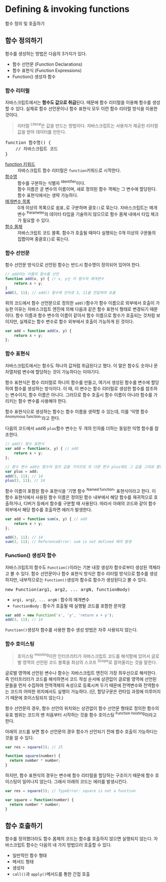 # Defining & invoking functions

<p class="sub-title">함수 정의 및 호출하기</p>

## 함수 정의하기

함수를 생성하는 방법은 다음의 3가지가 있다.

* 함수 선언문 (Function Declarations)
* 함수 표현식 (Function Expressions)
* Function() 생성자 함수

### 함수 리터럴

자바스크립트에서는 **함수도 값으로 취급**된다. 때문에 함수 리터럴을 이용해 함수를 생성할 수 있다. 실제로 함수 선언문이나 함수 표현식 모두 이런 함수 리터럴 방식을 이용한 것이다.

> 리터럴 <sup>Literal</sup>은 값을 만드는 방법이다. 자바스크립트는 사용자가 제공한 리터럴 값을 받아 데이터를 만든다.

<pre class="syntax">
function 함수명() {
    // 자바스크립트 코드
}
</pre>

<dl>
    <dt><u>function 키워드</u></dt>
    <dd>자바스크립트 함수 리터럴은 <code>function</code>키워드로 시작한다.</dd>
    <dt><u>함수명</u></dt>
    <dd>함수를 구분하는 식별자 <sup>Identifier</sup>이다.<br>함수 이름은 곧 변수의 이름이며, 새로 정의된 함수 객체는 그 변수에 할당된다. 함수 표현식에서는 생략 가능하다.</dd>
    <dt><u>매개변수 목록</u></dt>
    <dd>0개 이상의 목록으로 쉼표<code>,</code>로 구분하며 괄호<code>()</code>로 묶는다.  자바스크립트는 매개변수 <sup>Parameter</sup>의 데이터 타입을 기술하지 않으므로 함수 몸체 내에서 타입 체크가 필요할 수 있다.</dd>
    <dt><u>함수 몸체</u></dt>
    <dd>자바스크립트 코드 블록. 함수가 호출될 때마다 실행되는 0개 이상의 구문들의 집합이며 중괄호<code>{}</code>로 묶는다.</dd>
</dl>

### 함수 선언문

함수 선언문 방식으로 선언된 함수는 반드시 함수명이 정의되어 있어야 한다.
<!-- 함수 선언문 <sup>Function Statement</sup>은 말 그대로 함수의 정의를 나타내는 '문'이다.  일반적인 프로그래밍 언어에서의 함수 선언과 비슷한 형식이다. Statement의 개념을 알고 있다면 이 함수 선언문의 코드 블록 자체는 실행 가능 코드가 아니라서 어떠한 결과도 `return` 되지 않는다는 것을 예상할 수 있다. (이러한 이유로 함수 선언문을 Class와 동일한 개념으로 이해해도 무방하다.) -->

```js
// add라는 이름의 함수를 선언
function add(x, y) { // x, y는 이 함수의 매개변수
    return x + y;
}
add(3, 11); // add() 함수에 인자로 3, 11을 전달하여 호출
```

위의 코드에서 함수 선언문으로 정의한 `add()`함수가 함수 이름으로 외부에서 호출이 가능한 이유는 자바스크립트 엔진에 의해 다음과 같은 함수 표현식 형태로 변경되기 때문이다. 함수 이름과 함수 변수의 이름이 같아서 함수 이름으로 함수가 호출되는 것처럼 보이지만, 실제로는 함수 변수로 함수 외부에서 호출이 가능하게 된 것이다.

```js
var add = function add(x, y) {
    return x + y;
};
```

### 함수 표현식

자바스크립트에서는 함수도 하나의 값처럼 취급된다고 했다. 이 말은 함수도 숫자나 문자열처럼 변수에 할당하는 것이 가능하다는 이야기다. 

함수 표현식은 함수 리터럴로 하나의 함수를 만들고, 여기서 생성된 함수를 변수에 할당하여 함수를 생성하는 방식이다. 이 때, 이 변수는 함수 리터럴로 생성한 함수를 참조하는 변수이지, 함수 이름은 아니다. 그러므로 함수 호출시 함수 이름이 아니라 함수를 가리키는 함수 변수를 사용해야 한다. 

함수 표현식으로 생성하는 함수는 함수 이름을 생략할 수 있는데, 이를 '익명 함수 <sup>Anonymous function</sup>'라고 한다.

다음의 코드에서 `add`와 `plus`함수 변수는 두 개의 인자를 더하는 동일한 익명 함수를 참조한다.

```js
// add() 함수 표현식
var add = function(x, y) { // add 
    return x + y;
};

// 함수 변수 add는 함수의 참조 값을 가지므로 또 다른 변수 plus에도 그 값을 그대로 할당 할 수 있다.
var plus = add;
add(3, 11); // 14
plus(3, 11); // 14
```

함수 이름이 포함된 함수 표현식을 '기명 함수 <sup>Named function</sup>' 표현식이라고 한다. 이 함수 표현식에서 사용된 함수 이름은 정의된 함수 내부에서 해당 함수를 재귀적으로 호출하거나, 디버거 등에서 함수를 구분할 때 사용된다. 따라서 아래의 코드와 같이 함수 외부에서 해당 함수를 호출하면 에러가 발생한다.

```js
var add = function sum(x, y) { // add 
    return x + y;
};

add(3, 11); // 14
sum(3, 11); // ReferenceError: sum is not defined 에러 발생
```
<!--
다음은 익명 함수를 정의하면서 그 함수의 주소값을 바로 인자로 전달하는 형태이다.
```js
o.func(function(x, y) {
    return x + y;
});
```

`()`를 이용하여 해석과 동시에 실행되는 함수를 만들수가 있는데 이를 자기호출함수 <sup>Self invoking function</sup>이라고 한다.
```js
var add = (function(x, y) {
    return x + y;
})(3, 11);
```
-->

### Function() 생성자 함수

자바스크립트의 함수도 `Function()`이라는 기본 내장 생성자 함수로부터 생성된 객체라고 볼 수 있다. 함수 선언문이나 함수 표현식 방식은 함수 리터럴 방식으로 함수를 생성하지만, 내부적으로는 `Function()`생성자 함수로 함수가 생성된다고 볼 수 있다.

<pre class="syntax">
new Function(arg1, arg2, ... argN, functionBody)
</pre>

* `arg1, arg2, ... argN` : 함수의 매개변수
* `functionBody` : 함수가 호출될 때 실행될 코드를 포함한 문자열

```js
var add = new Function('x', 'y', 'return x + y');
add(3, 11); // 14
```

`Function()`생성자 함수를 사용한 함수 생성 방법은 자주 사용되지 않는다.

### 함수 호이스팅

> 호이스팅 <sup>Hoisting</sup>이란 인터프리터가 자바스크립트 코드를 해석함에 있어서 글로벌 영역의 선언된 코드 블록을 최상의 스코프 <sup>Scope</sup>로 끌어올리는 것을 말한다.

글로벌 영역에 선언된 변수나 함수는 자바스크립트 엔진이 가장 최우선으로 해석한다. 즉 인터프리터가 코드를 해석하면서 코드 작성 순서에 상관없이 글로벌 영역에 선언된 문들을 먼저 수집하여 전역객체의 속성으로 등록시켜 두기 때문에 전역변수와 전역함수는 코드의 어떠한 위치에서도 실행이 가능하다. (단, 할당구문은 런타임 과정에 이루어지기 때문에 호이스팅되지 않는다.)

함수 선언문의 경우, 함수 선언의 위치와는 상관없이 함수 선언문 형태로 정의한 함수의 유효 범위는 코드의 맨 처음부터 시작하는 것을 함수 호이스팅 <sup>Function hoisting</sup>이라고 한다.

아래의 코드를 보면 함수 선언문의 경우 함수가 선언되기 전에 함수 호출이 가능하다는 것을 알 수 있다.

```js
var res = square(5); // 25

function square(number) {
  return number * number;
}
```

하지만, 함수 표현식의 경우는 변수에 함수 리터럴을 할당하는 구조이기 때문에 함수 호이스팅이 일어나지 않는다. 그래서 아래의 코드는 에러를 발생시킨다.

```js
var res = square(5); // TypeError: square is not a function

var square = function(number) {
  return number * number;
}
```



## 함수 호출하기

함수를 정의했더라도 함수 몸체의 코드는 함수를 호출하지 않으면 실행되지 않는다. 자바스크립트 함수는 다음의 네 가지 방법으러 호출할 수 있다.

* 일반적인 함수 형태
* 메서드 형태
* 생성자
* `call()`과 `apply()`메서드를 통한 간접 호출